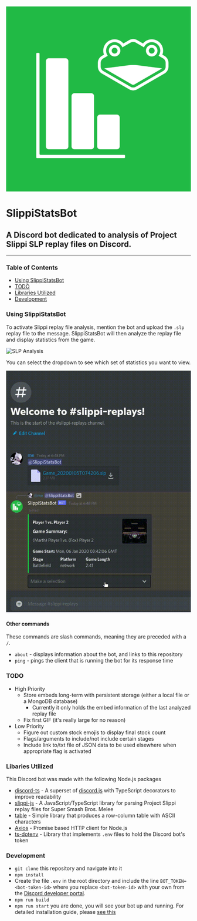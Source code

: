 ![SlippiStatsBot Logo](./images/logos/SlippiStats.png)
# SlippiStatsBot
A Discord bot dedicated to analysis of Project Slippi SLP replay files on Discord.
---

------

### Table of Contents

- [Using SlippiStatsBot](https://github.com/shrianshChari/SlippiStatsBot#using-slippistatsbot)
- [TODO](https://github.com/shrianshChari/SlippiStatsBot#todo)
- [Libraries Utilized](https://github.com/shrianshChari/SlippiStatsBot#libaries-utilized)
- [Development](https://github.com/shrianshChari/SlippiStatsBot#development)

### Using SlippiStatsBot

To activate Slippi replay file analysis, mention the bot and upload the `.slp` replay file to the message. SlippiStatsBot will then analyze the replay file and display statistics from the game. 

![SLP Analysis](./images/gifs/ReplayUpload.gif)

You can select the dropdown to see which set of statistics you want to view.

![Viewing Stats](./images/gifs/ChangeEmbed.gif)

#### Other commands

These commands are slash commands, meaning they are preceded with a `/`.

- `about` - displays information about the bot, and links to this repository
- `ping` - pings the client that is running the bot for its response time

### TODO

- High Priority
  - Store embeds long-term with persistent storage (either a local file or a MongoDB database)
    - Currently it only holds the embed information of the last analyzed replay file
  - Fix first GIF (it's really large for no reason)
- Low Priority
  - Figure out custom stock emojis to display final stock count
  - Flags/arguments to include/not include certain stages
  - Include link to/txt file of JSON data to be used elsewhere when appropriate flag is activated

### Libaries Utilized
This Discord bot was made with the following Node.js packages
- [discord-ts](https://discord-ts.js.org/) - A superset of [discord.js](https://discord.js.org/#/) with TypeScript decorators to improve readability
- [slippi-js](https://github.com/project-slippi/slippi-js) - A JavaScript/TypeScript library for parsing Project Slippi replay files for Super Smash Bros. Melee
- [table](https://www.npmjs.com/package/table) - Simple library that produces a row-column table with ASCII characters
- [Axios](https://axios-http.com/) - Promise based HTTP client for Node.js
- [ts-dotenv](https://www.npmjs.com/package/ts-dotenv) - Library that implements `.env` files to hold the Discord bot's token

### Development
- `git clone` this repository and navigate into it
- `npm install`
- Create the file `.env` in the root directory and include the line `BOT_TOKEN=<bot-token-id>` where you replace `<bot-token-id>` with your own from the [Discord developer portal](https://discord.com/developers/).
- `npm run build`
- `npm run start`
you are done, you will see your bot up and running. For detailed installation guide, please [see this](https://oceanroleplay.github.io/discord.ts/docs/installation)

